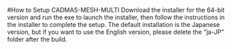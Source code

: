 #How to Setup CADMAS-MESH-MULTI
Download the installer for the 64-bit version and run the exe to launch the installer, then follow the instructions in the installer to complete the setup.
The default installation is the Japanese version, but if you want to use the English version, please delete the "ja-JP" folder after the build.
